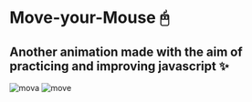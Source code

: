# Move-your-Mouse 🖰
## Another animation made with the aim of practicing and improving javascript ✨
![mova](https://user-images.githubusercontent.com/94203956/159366189-9b47378a-c16b-4d04-9261-74d0e2f43091.PNG)
![move](https://user-images.githubusercontent.com/94203956/159366184-fa615d88-064f-4f7d-9fe8-f0d998933632.PNG)

